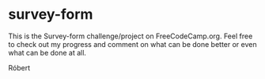 # survey-form
This is the Survey-form challenge/project on FreeCodeCamp.org. 
Feel free to check out my progress and comment on what can be done better or even what can be done at all.

Róbert
